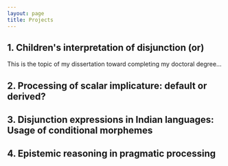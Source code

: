 ```yaml
---
layout: page
title: Projects
---
```


<h2> 1. Children's interpretation of disjunction (or) </h2> 

This is the topic of my dissertation toward completing my doctoral degree...





<h2> 2. Processing of scalar implicature: default or derived? </h2>





<h2> 3. Disjunction expressions in Indian languages: Usage of conditional morphemes </h2>





<h2> 4. Epistemic reasoning in pragmatic processing </h2> 
